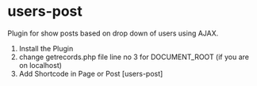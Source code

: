 # users-post
Plugin for show posts based on drop down of users using AJAX.
1. Install the Plugin
2. change getrecords.php file line no 3 for DOCUMENT_ROOT (if you are on localhost)
3. Add Shortcode in Page or Post [users-post]

